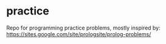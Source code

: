practice
========

Repo for programming practice problems, mostly inspired by: https://sites.google.com/site/prologsite/prolog-problems/
